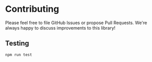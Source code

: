 # Contributing

Please feel free to file GitHub Issues or propose Pull Requests. We're always happy to discuss improvements to this library!

## Testing

```shell
npm run test
```
